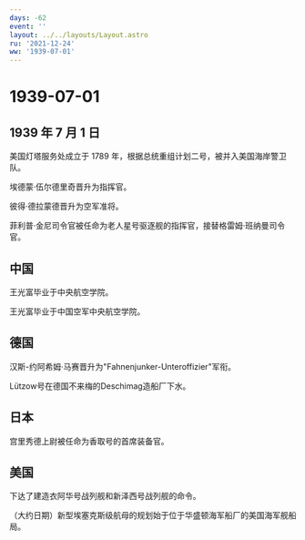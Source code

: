 ```yaml
---
days: -62
event: ''
layout: ../../layouts/Layout.astro
ru: '2021-12-24'
ww: '1939-07-01'
---
```


# 1939-07-01

## 1939 年 7 月 1 日

美国灯塔服务处成立于 1789
年，根据总统重组计划二号，被并入美国海岸警卫队。

埃德蒙·伍尔德里奇晋升为指挥官。

彼得·德拉蒙德晋升为空军准将。

菲利普·金尼司令官被任命为老人星号驱逐舰的指挥官，接替格雷姆·班纳曼司令官。

## 中国

王光富毕业于中央航空学院。

王光富毕业于中国空军中央航空学院。

## 德国

汉斯-约阿希姆·马赛晋升为"Fahnenjunker-Unteroffizier"军衔。

Lützow号在德国不来梅的Deschimag造船厂下水。

## 日本

宫里秀德上尉被任命为香取号的首席装备官。

## 美国

下达了建造衣阿华号战列舰和新泽西号战列舰的命令。

（大约日期）新型埃塞克斯级航母的规划始于位于华盛顿海军船厂的美国海军舰船局。